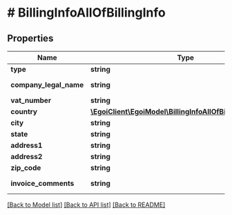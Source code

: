 # # BillingInfoAllOfBillingInfo

## Properties

Name | Type | Description | Notes
------------ | ------------- | ------------- | -------------
**type** | **string** | Type billing | [optional] 
**company_legal_name** | **string** | Company legal name | [optional] 
**vat_number** | **string** | Vat number | [optional] 
**country** | [**\EgoiClient\EgoiModel\BillingInfoAllOfBillingInfoCountry**](BillingInfoAllOfBillingInfoCountry.md) |  | [optional] 
**city** | **string** | City | [optional] 
**state** | **string** | State | [optional] 
**address1** | **string** | Address 1 | [optional] 
**address2** | **string** | Address 2 | [optional] 
**zip_code** | **string** | Zip Code | [optional] 
**invoice_comments** | **string** | Invoice Comments | [optional] 

[[Back to Model list]](../../README.md#documentation-for-models) [[Back to API list]](../../README.md#documentation-for-api-endpoints) [[Back to README]](../../README.md)


